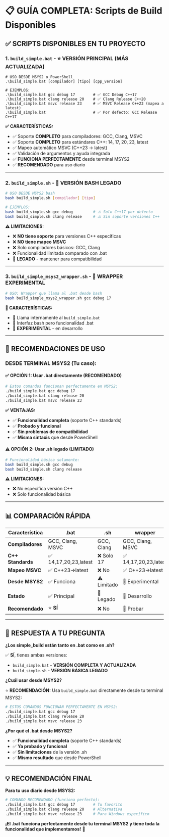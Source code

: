 # 📋 GUÍA COMPLETA: Scripts de Build Disponibles

## ✅ **SCRIPTS DISPONIBLES EN TU PROYECTO**

### 1. **`build_simple.bat`** - ⭐ **VERSIÓN PRINCIPAL (MÁS ACTUALIZADA)**
```batch
# USO DESDE MSYS2 o PowerShell
.\build_simple.bat [compilador] [tipo] [cpp_version]

# EJEMPLOS:
.\build_simple.bat gcc debug 17        # ✅ GCC Debug C++17
.\build_simple.bat clang release 20    # ✅ Clang Release C++20  
.\build_simple.bat msvc release 23     # ✅ MSVC Release C++23 (mapea a latest)
.\build_simple.bat                     # ✅ Por defecto: GCC Release C++17
```

**✅ CARACTERÍSTICAS:**
- ✅ Soporte **COMPLETO** para compiladores: GCC, Clang, MSVC
- ✅ Soporte **COMPLETO** para estándares C++: 14, 17, 20, 23, latest
- ✅ Mapeo automático MSVC (C++23 → latest)
- ✅ Validación de argumentos y ayuda integrada
- ✅ **FUNCIONA PERFECTAMENTE** desde terminal MSYS2
- ✅ **RECOMENDADO** para uso diario

---

### 2. **`build_simple.sh`** - 📜 **VERSIÓN BASH LEGADO**
```bash
# USO DESDE MSYS2 bash
bash build_simple.sh [compilador] [tipo]

# EJEMPLOS:
bash build_simple.sh gcc debug         # ⚠️ Solo C++17 por defecto
bash build_simple.sh clang release     # ⚠️ Sin soporte versiones C++
```

**⚠️ LIMITACIONES:**
- ❌ **NO tiene soporte** para versiones C++ específicas
- ❌ **NO tiene mapeo MSVC**
- ❌ Solo compiladores básicos: GCC, Clang
- ❌ Funcionalidad limitada comparado con .bat
- 📜 **LEGADO** - mantener para compatibilidad

---

### 3. **`build_simple_msys2_wrapper.sh`** - 🔄 **WRAPPER EXPERIMENTAL**
```bash
# USO: Wrapper que llama al .bat desde bash
bash build_simple_msys2_wrapper.sh gcc debug 17
```

**🔄 CARACTERÍSTICAS:**
- 🔄 Llama internamente al `build_simple.bat`
- 🔄 Interfaz bash pero funcionalidad .bat
- 🔄 **EXPERIMENTAL** - en desarrollo

---

## 🎯 **RECOMENDACIONES DE USO**

### **DESDE TERMINAL MSYS2** (Tu caso):

#### **✅ OPCIÓN 1: Usar .bat directamente (RECOMENDADO)**
```bash
# Estos comandos funcionan perfectamente en MSYS2:
./build_simple.bat gcc debug 17
./build_simple.bat clang release 20
./build_simple.bat msvc release 23
```

**✅ VENTAJAS:**
- ✅ **Funcionalidad completa** (soporte C++ standards)
- ✅ **Probado y funcional**
- ✅ **Sin problemas de compatibilidad**
- ✅ **Misma sintaxis** que desde PowerShell

#### **⚠️ OPCIÓN 2: Usar .sh legado (LIMITADO)**
```bash  
# Funcionalidad básica solamente:
bash build_simple.sh gcc debug
bash build_simple.sh clang release
```

**⚠️ LIMITACIONES:**
- ❌ No especifica versión C++
- ❌ Solo funcionalidad básica

---

## 📊 **COMPARACIÓN RÁPIDA**

| Característica    | .bat                 | .sh        | wrapper              |
| ----------------- | -------------------- | ---------- | -------------------- |
| **Compiladores**  | GCC, Clang, MSVC     | GCC, Clang | GCC, Clang, MSVC     |
| **C++ Standards** | ✅ 14,17,20,23,latest | ❌ Solo 17  | ✅ 14,17,20,23,latest |
| **Mapeo MSVC**    | ✅ C++23→latest       | ❌ No       | ✅ C++23→latest       |
| **Desde MSYS2**   | ✅ Funciona           | ⚠️ Limitado | 🔄 Experimental       |
| **Estado**        | ✅ Principal          | 📜 Legado   | 🔄 Desarrollo         |
| **Recomendado**   | ⭐ **SÍ**             | ❌ No       | 🔄 Probar             |

---

## 🚀 **RESPUESTA A TU PREGUNTA**

**¿Los simple_build están tanto en .bat como en .sh?**

✅ **SÍ**, tienes ambas versiones:
- `build_simple.bat` - **VERSIÓN COMPLETA Y ACTUALIZADA**  
- `build_simple.sh` - **VERSIÓN BÁSICA LEGADO**

**¿Cuál usar desde MSYS2?**

⭐ **RECOMENDACIÓN:** Usa `build_simple.bat` directamente desde tu terminal MSYS2:

```bash
# ESTOS COMANDOS FUNCIONAN PERFECTAMENTE EN MSYS2:
./build_simple.bat gcc debug 17
./build_simple.bat clang release 20  
./build_simple.bat msvc release 23
```

**¿Por qué el .bat desde MSYS2?**
- ✅ **Funcionalidad completa** (soporte C++ standards)
- ✅ **Ya probado y funcional** 
- ✅ **Sin limitaciones** de la versión .sh
- ✅ **Mismo resultado** que desde PowerShell

---

## 💡 **RECOMENDACIÓN FINAL**

**Para tu uso diario desde MSYS2:**

```bash
# COMANDO RECOMENDADO (funciona perfecto):
./build_simple.bat gcc debug 17        # Tu favorito
./build_simple.bat clang release 20    # Alternativa
./build_simple.bat msvc release 23     # Para Windows específico
```

**¡El .bat funciona perfectamente desde tu terminal MSYS2 y tiene toda la funcionalidad que implementamos!** 🎉